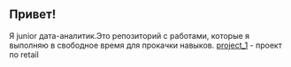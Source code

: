## **Привет!** 
Я junior дата-аналитик.Это репозиторий с работами, которые я выполняю в свободное время для прокачки навыков.
[project_1](https://github.com/baielkrmv/pet_projects/tree/main/project_1) - проект по retail



